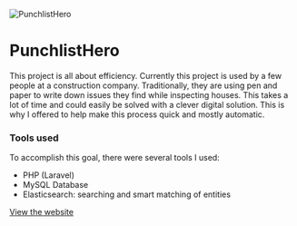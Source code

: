 ![PunchlistHero](/images/work/punchlisthero_1920x1080.png "PunchlistHero homepage")

# PunchlistHero

This project is all about efficiency. 
Currently this project is used by a few people at a construction company. 
Traditionally, they are using pen and paper to write down issues they find while inspecting houses. 
This takes a lot of time and could easily be solved with a clever digital solution.
This is why I offered to help make this process quick and mostly automatic.

### Tools used
To accomplish this goal, there were several tools I used:
- PHP (Laravel)
- MySQL Database
- Elasticsearch: searching and smart matching of entities

<a href="https://punchlisthero.com/" target="_blank" class="link link--underline">View the website</a>
